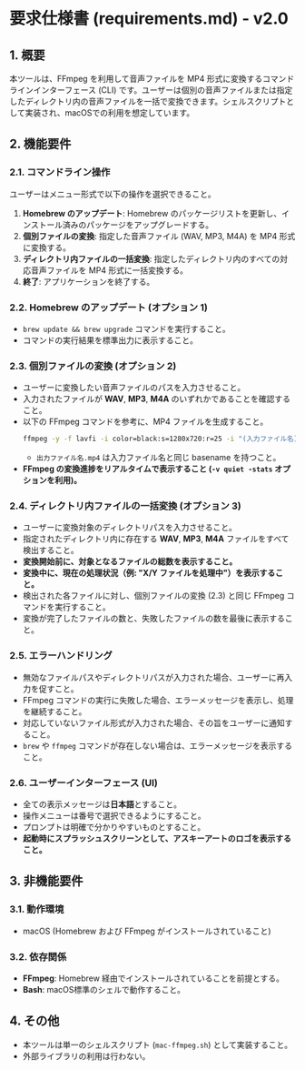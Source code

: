 # 要求仕様書 (requirements.md) - v2.0

## 1. 概要

本ツールは、FFmpeg を利用して音声ファイルを MP4 形式に変換するコマンドラインインターフェース (CLI) です。ユーザーは個別の音声ファイルまたは指定したディレクトリ内の音声ファイルを一括で変換できます。シェルスクリプトとして実装され、macOSでの利用を想定しています。

## 2. 機能要件

### 2.1. コマンドライン操作

ユーザーはメニュー形式で以下の操作を選択できること。

1.  **Homebrew のアップデート**: Homebrew のパッケージリストを更新し、インストール済みのパッケージをアップグレードする。
2.  **個別ファイルの変換**: 指定した音声ファイル (WAV, MP3, M4A) を MP4 形式に変換する。
3.  **ディレクトリ内ファイルの一括変換**: 指定したディレクトリ内のすべての対応音声ファイルを MP4 形式に一括変換する。
4.  **終了**: アプリケーションを終了する。

### 2.2. Homebrew のアップデート (オプション 1)

  * `brew update && brew upgrade` コマンドを実行すること。
  * コマンドの実行結果を標準出力に表示すること。

### 2.3. 個別ファイルの変換 (オプション 2)

  * ユーザーに変換したい音声ファイルのパスを入力させること。
  * 入力されたファイルが **WAV**, **MP3**, **M4A** のいずれかであることを確認すること。
  * 以下の FFmpeg コマンドを参考に、MP4 ファイルを生成すること。
    ```bash
    ffmpeg -y -f lavfi -i color=black:s=1280x720:r=25 -i "(入力ファイル名)" -shortest -c:v libx264 -c:a aac -b:a 192k -pix_fmt yuv420p -v quiet -stats "(出力ファイル名.mp4)"
    ```
      * `出力ファイル名.mp4` は入力ファイル名と同じ basename を持つこと。
  * **FFmpeg の変換進捗をリアルタイムで表示すること (`-v quiet -stats` オプションを利用)。**

### 2.4. ディレクトリ内ファイルの一括変換 (オプション 3)

  * ユーザーに変換対象のディレクトリパスを入力させること。
  * 指定されたディレクトリ内に存在する **WAV**, **MP3**, **M4A** ファイルをすべて検出すること。
  * **変換開始前に、対象となるファイルの総数を表示すること。**
  * **変換中に、現在の処理状況（例: "X/Y ファイルを処理中"）を表示すること。**
  * 検出された各ファイルに対し、個別ファイルの変換 (2.3) と同じ FFmpeg コマンドを実行すること。
  * 変換が完了したファイルの数と、失敗したファイルの数を最後に表示すること。

### 2.5. エラーハンドリング

  * 無効なファイルパスやディレクトリパスが入力された場合、ユーザーに再入力を促すこと。
  * FFmpeg コマンドの実行に失敗した場合、エラーメッセージを表示し、処理を継続すること。
  * 対応していないファイル形式が入力された場合、その旨をユーザーに通知すること。
  * `brew` や `ffmpeg` コマンドが存在しない場合は、エラーメッセージを表示すること。

### 2.6. ユーザーインターフェース (UI)

  * 全ての表示メッセージは**日本語**とすること。
  * 操作メニューは番号で選択できるようにすること。
  * プロンプトは明確で分かりやすいものとすること。
  * **起動時にスプラッシュスクリーンとして、アスキーアートのロゴを表示すること。**

## 3. 非機能要件

### 3.1. 動作環境

  * macOS (Homebrew および FFmpeg がインストールされていること)

### 3.2. 依存関係

  * **FFmpeg**: Homebrew 経由でインストールされていることを前提とする。
  * **Bash**: macOS標準のシェルで動作すること。

## 4. その他

  * 本ツールは単一のシェルスクリプト (`mac-ffmpeg.sh`) として実装すること。
  * 外部ライブラリの利用は行わない。
